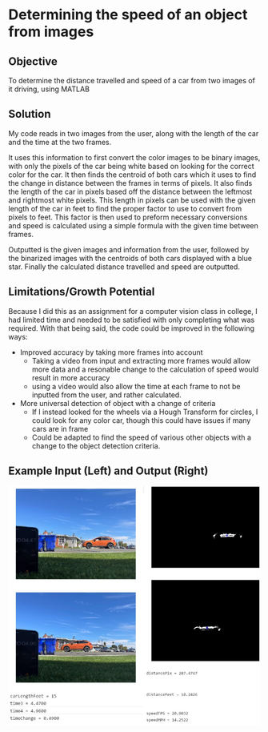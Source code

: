 # Determining the speed of an object from images

## Objective
To determine the distance travelled and speed of a car from two images of it driving, using MATLAB

## Solution
My code reads in two images from the user, along with the length of the car and the time at the two frames. 

It uses this information to first convert the color images to be binary images, with only the pixels of the car being white based on looking for the correct color for the car. It then finds the centroid of both cars which it uses to find the change in distance between the frames in terms of pixels. It also finds the length of the car in pixels based off the distance between the leftmost and rightmost white pixels. This length in pixels can be used with the given length of the car in feet to find the proper factor to use to convert from pixels to feet. This factor is then used to preform necessary conversions and speed is calculated using a simple formula with the given time between frames.

Outputted is the given images and information from the user, followed by the binarized images with the centroids of both cars displayed with a blue star. Finally the calculated distance travelled and speed are outputted.

## Limitations/Growth Potential
Because I did this as an assignment for a computer vision class in college, I had limited time and needed to be satisfied with only completing what was required. With that being said, the code could be improved in the following ways:
- Improved accuracy by taking more frames into account
  - Taking a video from input and extracting more frames would allow more data and a resonable change to the calculation of speed would result in more accuracy
  - using a video would also allow the time at each frame to not be inputted from the user, and rather calculated.
- More universal detection of object with a change of criteria
  - If I instead looked for the wheels via a Hough Transform for circles, I could look for any color car, though this could have issues if many cars are in frame
  - Could be adapted to find the speed of various other objects with a change to the object detection criteria.

## Example Input (Left) and Output (Right)
![](/SpeedOfCarOutput.jpg)
